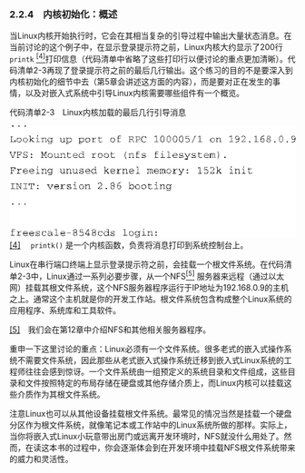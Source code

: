 ### 2.2.4　内核初始化：概述

当Linux内核开始执行时，它会在其相当复杂的引导过程中输出大量状态消息。在当前讨论的这个例子中，在显示登录提示符之前，Linux内核大约显示了200行 `printk` <a class="my_markdown" href="['#anchor024']"><sup class="my_markdown">[4]</sup></a>打印信息（代码清单中省略了这些打印行以便讨论的重点更加清晰）。代码清单2-3再现了登录提示符之前的最后几行输出。这个练习的目的不是要深入到内核初始化的细节中去（第5章会讲述这方面的内容），而是要对正在发生的事情，以及对嵌入式系统中引导Linux内核需要哪些组件有一个概览。

代码清单2-3　Linux内核加载的最后几行引导消息



![7.png](../images/7.png)
<a class="my_markdown" href="['#ac024']">[4]</a>　 `printk()` 是一个内核函数，负责将消息打印到系统控制台上。

Linux在串行端口终端上显示登录提示符之前，会挂载一个根文件系统。在代码清单2-3中，Linux通过一系列必要步骤，从一个NFS<a class="my_markdown" href="['#anchor025']"><sup class="my_markdown">[5]</sup></a> 服务器来远程（通过以太网）挂载其根文件系统，这个NFS服务器程序运行于IP地址为192.168.0.9的主机之上。通常这个主机就是你的开发工作站。根文件系统包含构成整个Linux系统的应用程序、系统库和工具软件。

<a class="my_markdown" href="['#ac025']">[5]</a>　我们会在第12章中介绍NFS和其他相关服务器程序。

重申一下这里讨论的重点：Linux必须有一个文件系统。很多老式的嵌入式操作系统不需要文件系统，因此那些从老式嵌入式操作系统迁移到嵌入式Linux系统的工程师往往会感到惊讶。一个文件系统由一组预定义的系统目录和文件组成，这些目录和文件按照特定的布局存储在硬盘或其他存储介质上，而Linux内核可以挂载这些介质作为其根文件系统。

注意Linux也可以从其他设备挂载根文件系统。最常见的情况当然是挂载一个硬盘分区作为根文件系统，就像笔记本或工作站中的Linux系统所做的那样。实际上，当你将嵌入式Linux小玩意带出房门或远离开发环境时，NFS就没什么用处了。然而，在读这本书的过程中，你会逐渐体会到在开发环境中挂载NFS根文件系统带来的威力和灵活性。

